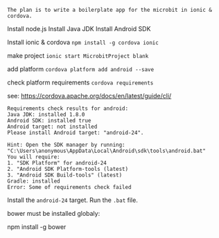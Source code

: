 ```
The plan is to write a boilerplate app for the microbit in ionic & cordova.
```


Install node.js
Install Java JDK
Install Android SDK

Install ionic & cordova
`npm install -g cordova ionic`

make project
`ionic start MicrobitProject blank`

add platform
`cordova platform add android --save`

check platform requirements
`cordova requirements`

see: https://cordova.apache.org/docs/en/latest/guide/cli/

```
Requirements check results for android:
Java JDK: installed 1.8.0
Android SDK: installed true
Android target: not installed
Please install Android target: "android-24".

Hint: Open the SDK manager by running: "C:\Users\anonymous\AppData\Local\Android\sdk\tools\android.bat"
You will require:
1. "SDK Platform" for android-24
2. "Android SDK Platform-tools (latest)
3. "Android SDK Build-tools" (latest)
Gradle: installed
Error: Some of requirements check failed
```

Install the `android-24` target. Run the `.bat` file.

bower must be installed globaly:

npm install -g bower

